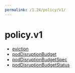 ```yaml
---
permalink: /1.24/policy/v1/
---
```


# policy.v1



* [eviction](eviction.md)
* [podDisruptionBudget](podDisruptionBudget.md)
* [podDisruptionBudgetSpec](podDisruptionBudgetSpec.md)
* [podDisruptionBudgetStatus](podDisruptionBudgetStatus.md)